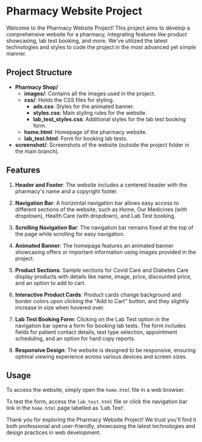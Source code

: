 # Pharmacy Website Project

Welcome to the Pharmacy Website Project! This project aims to develop a comprehensive website for a pharmacy, integrating features like product showcasing, lab test booking, and more. We've utilized the latest technologies and styles to code the project in the most advanced yet simple manner.

## Project Structure

- **Pharmacy Shop/**
  - **images/**: Contains all the images used in the project.
  - **css/**: Holds the CSS files for styling.
    - **ads.css**: Styles for the animated banner.
    - **styles.css**: Main styling rules for the website.
    - **lab_test_styles.css**: Additional styles for the lab test booking form.
  - **home.html**: Homepage of the pharmacy website.
  - **lab_test.html**: Form for booking lab tests.
- **screenshot/**: Screenshots of the website (outside the project folder in the main branch).

## Features

1. **Header and Footer**: The website includes a centered header with the pharmacy's name and a copyright footer.

2. **Navigation Bar**: A horizontal navigation bar allows easy access to different sections of the website, such as Home, Our Medicines (with dropdown), Health Care (with dropdown), and Lab Test booking.

3. **Scrolling Navigation Bar**: The navigation bar remains fixed at the top of the page while scrolling for easy navigation.

4. **Animated Banner**: The homepage features an animated banner showcasing offers or important information using images provided in the project.

5. **Product Sections**: Sample sections for Covid Care and Diabetes Care display products with details like name, image, price, discounted price, and an option to add to cart.

6. **Interactive Product Cards**: Product cards change background and border colors upon clicking the "Add to Cart" button, and they slightly increase in size when hovered over.

7. **Lab Test Booking Form**: Clicking on the Lab Test option in the navigation bar opens a form for booking lab tests. The form includes fields for patient contact details, test type selection, appointment scheduling, and an option for hard copy reports.

8. **Responsive Design**: The website is designed to be responsive, ensuring optimal viewing experience across various devices and screen sizes.

## Usage

To access the website, simply open the `home.html` file in a web browser.

To test the form, access the `lab_test.html` file or click the navigation bar link in the `home.html` page labelled as 'Lab Test'.

Thank you for exploring the Pharmacy Website Project! We trust you'll find it both professional and user-friendly, showcasing the latest technologies and design practices in web development.
